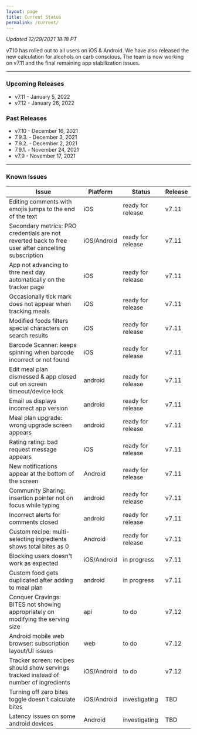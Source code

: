 ```yaml
---
layout: page
title: Current Status
permalink: /current/
---
```


_Updated 12/29/2021 18:18 PT_

v7.10 has rolled out to all users on iOS & Android. We have also released the new calculation for alcohols on carb conscious. The team is now working on v7.11 and the final remaining app stabilization issues.  

***

### Upcoming Releases
- v7.11   - January 5, 2022
- v7.12   - January 26, 2022
 
### Past Releases
- v7.10   - December 16, 2021
- 7.9.3.  - December 3, 2021
- 7.9.2.  - December 2, 2021
- 7.9.1.  - November 24, 2021
- v7.9    - November 17, 2021

***

### Known Issues

|Issue                          |Platform   | Status    | Release           |
| ---                           | ---       | ---       | ---               |
|Editing comments with emojis jumps to the end of the text|iOS|ready for release| v7.11|
|Secondary metrics: PRO credentials are not reverted back to free user after cancelling subscription |iOS/Android|ready for release| v7.11|
|App not advancing to thre next day automatically on the tracker page |iOS|ready for release| v7.11|
|Occasionally tick mark does not appear when tracking meals |iOS|ready for release| v7.11|
|Modified foods filters special characters on search results |iOS|ready for release| v7.11|
|Barcode Scanner: keeps spinning when barcode incorrect or not found |iOS|ready for release| v7.11|
|Edit meal plan dismessed & app closed out on screen timeout/device lock |android|ready for release| v7.11|
|Email us displays incorrect app version|android|ready for release| v7.11|
|Meal plan upgrade: wrong upgrade screen appears|android|ready for release| v7.11|
|Rating rating: bad request message appears|iOS|ready for release| v7.11|
|New notifications appear at the bottom of the screen |Android|ready for release| v7.11|
|Community Sharing: insertion pointer not on focus while typing|android|ready for release| v7.11|
|Incorrect alerts for comments closed|android|ready for release| v7.11|
|Custom recipe: multi-selecting ingredients shows total bites as 0|Android|ready for release| v7.11|
|Blocking users doesn't work as expected|iOS/Android|in progress| v7.11|
|Custom food gets duplicated after adding to meal plan|android|in progress| v7.11|
|Conquer Cravings: BITES not showing appropriately on modifying the serving size|api|to do| v7.12|
|Android mobile web browser: subscription layout/UI issues|web|to do| v7.12|
|Tracker screen: recipes should show servings tracked instead of number of ingredients|iOS/Android|to do| v7.12|
|Turning off zero bites toggle doesn't calculate bites|iOS/Android|investigating| TBD|
|Latency issues on some android devices|Android|investigating| TBD|
